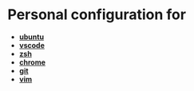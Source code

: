 # Personal configuration for

- **[ubuntu](ubuntu/README.md)**
- **[vscode](vscode/README.md)**
- **[zsh](zsh/README.md)**
- **[chrome](chrome/README.md)**
- **[git](git/README.md)**
- **[vim](vim/README.md)**
